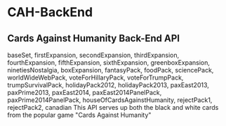 # CAH-BackEnd
## Cards Against Humanity Back-End API
baseSet,
    firstExpansion,
    secondExpansion,
    thirdExpansion,
    fourthExpansion,
    fifthExpansion,
    sixthExpansion,
    greenboxExpansion,
    ninetiesNostalgia,
    boxExpansion,
    fantasyPack,
    foodPack,
    sciencePack,
    worldWideWebPack,
    voteForHillaryPack,
    voteForTrumpPack,
    trumpSurvivalPack,
    holidayPack2012,
    holidayPack2013,
    paxEast2013,
    paxPrime2013,
    paxEast2014,
    paxEast2014PanelPack,
    paxPrime2014PanelPack,
    houseOfCardsAgainstHumanity,
    rejectPack1,
    rejectPack2,
    canadian
This API serves up both the black and white cards from the popular game "Cards Against Humanity"
